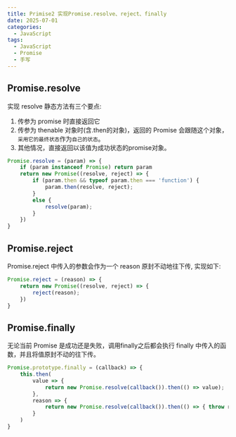 ```yaml
---
title: Primise2 实现Promise.resolve、reject、finally
date: 2025-07-01
categories:
  - JavaScript
tags:
  - JavaScript
  - Promise
  - 手写
---
```


## Promise.resolve

实现 resolve 静态方法有三个要点:
1. 传参为 promise 时直接返回它
2. 传参为 thenable 对象时(含.then的对象)，返回的 Promise 会跟随这个对象，`采用它的最终状态`作为`自己的状态`。
3. 其他情况，直接返回以该值为成功状态的promise对象。


```js
Promise.resolve = (param) => {
    if (param instanceof Promise) return param
    return new Promise((resolve, reject) => {
        if (param.then && typeof param.then === 'function') {
            param.then(resolve, reject);
        }
        else {
            resolve(param);
        }
    })
}
```


## Promise.reject

Promise.reject 中传入的参数会作为一个 reason 原封不动地往下传, 实现如下:

```js
Promise.reject = (reason) => {
    return new Promise((resolve, reject) => {
        reject(reason);
    })
}
```

## Promise.finally

无论当前 Promise 是成功还是失败，调用finally之后都会执行 finally 中传入的函数，并且将值原封不动的往下传。

```js
Promise.prototype.finally = (callback) => {
    this.then(
        value => {
            return new Promise.resolve(callback()).then(() => value);
        },
        reason => {
            return new Promise.resolve(callback()).then(() => { throw reason })
        }
    )
}
```